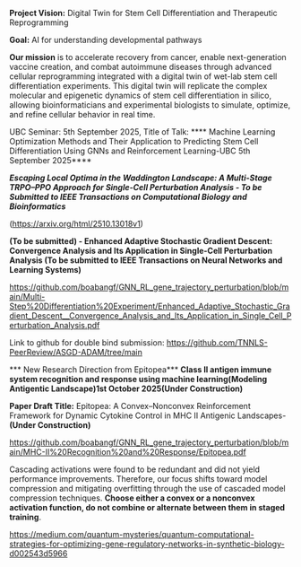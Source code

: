 **Project Vision:** Digital Twin for Stem Cell Differentiation and Therapeutic Reprogramming


 **Goal:** AI for understanding developmental pathways

**Our mission** is to accelerate recovery from cancer, enable next-generation vaccine creation, and combat autoimmune diseases through advanced cellular reprogramming integrated with a digital twin of wet-lab stem cell differentiation experiments. This digital twin will replicate the complex molecular and epigenetic dynamics of stem cell differentiation in silico, allowing bioinformaticians and experimental biologists to simulate, optimize, and refine cellular behavior in real time. 


UBC Seminar: 5th September 2025, Title of  Talk: **** Machine Learning Optimization Methods and Their Application to Predicting Stem Cell Differentiation Using GNNs and Reinforcement Learning-UBC 5th September 2025****


***Escaping Local Optima in the Waddington Landscape: A Multi-Stage TRPO–PPO  Approach for Single-Cell Perturbation Analysis - To be Submitted to   IEEE Transactions on Computational Biology and Bioinformatics***

(https://arxiv.org/html/2510.13018v1)

****(To be submitted) - Enhanced Adaptive Stochastic Gradient Descent: Convergence Analysis and Its Application in Single-Cell Perturbation Analysis (To be submitted to IEEE Transactions on Neural Networks and Learning Systems)****


https://github.com/boabangf/GNN_RL_gene_trajectory_perturbation/blob/main/Multi-Step%20Differentiation%20Experiment/Enhanced_Adaptive_Stochastic_Gradient_Descent__Convergence_Analysis_and_Its_Application_in_Single_Cell_Perturbation_Analysis.pdf

Link to github for double bind submission: https://github.com/TNNLS-PeerReview/ASGD-ADAM/tree/main


*** New Research Direction from Epitopea*** ****Class II antigen immune system recognition and response using machine learning(Modeling Antigentic Landscape)1st October 2025(Under Construction)****


**Paper Draft Title:** Epitopea: A Convex–Nonconvex Reinforcement Framework for Dynamic Cytokine Control in MHC II Antigenic Landscapes-****(Under Construction)****

https://github.com/boabangf/GNN_RL_gene_trajectory_perturbation/blob/main/MHC-II%20Recognition%20and%20Response/Epitopea.pdf

Cascading activations were found to be redundant and did not yield performance improvements. Therefore, our focus shifts toward model compression and mitigating overfitting through the use of cascaded model compression techniques. **Choose either a convex or a nonconvex activation function, do not combine or alternate between them in staged training**.


https://medium.com/quantum-mysteries/quantum-computational-strategies-for-optimizing-gene-regulatory-networks-in-synthetic-biology-d002543d5966
